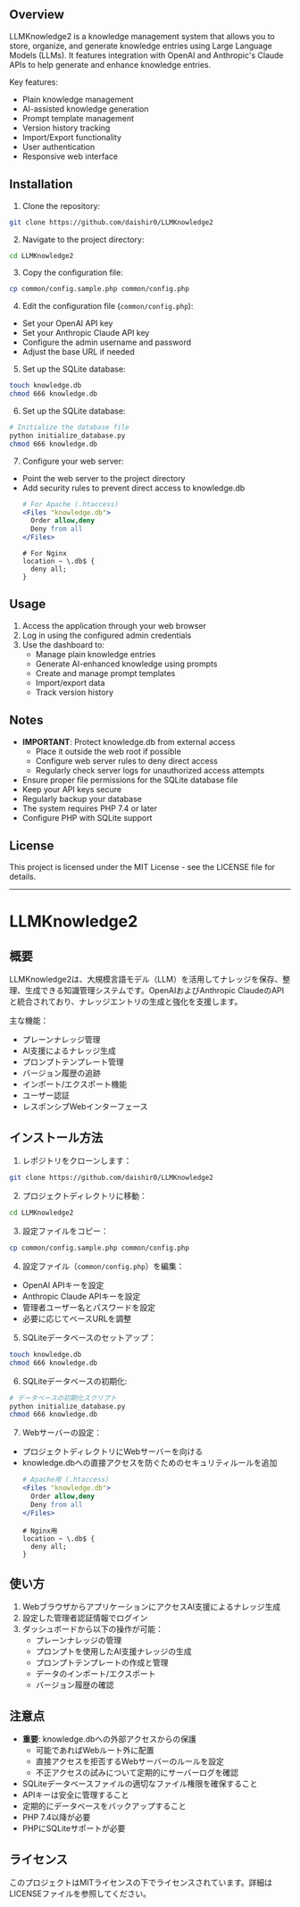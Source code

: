 ## Overview
LLMKnowledge2 is a knowledge management system that allows you to store, organize, and generate knowledge entries using Large Language Models (LLMs). It features integration with OpenAI and Anthropic's Claude APIs to help generate and enhance knowledge entries.

Key features:
- Plain knowledge management
- AI-assisted knowledge generation
- Prompt template management
- Version history tracking
- Import/Export functionality
- User authentication
- Responsive web interface

## Installation
1. Clone the repository:
```bash
git clone https://github.com/daishir0/LLMKnowledge2
```

2. Navigate to the project directory:
```bash
cd LLMKnowledge2
```

3. Copy the configuration file:
```bash
cp common/config.sample.php common/config.php
```

4. Edit the configuration file (`common/config.php`):
- Set your OpenAI API key
- Set your Anthropic Claude API key
- Configure the admin username and password
- Adjust the base URL if needed

5. Set up the SQLite database:
```bash
touch knowledge.db
chmod 666 knowledge.db
```

6. Set up the SQLite database:
```bash
# Initialize the database file
python initialize_database.py
chmod 666 knowledge.db
```

7. Configure your web server:
- Point the web server to the project directory
- Add security rules to prevent direct access to knowledge.db
  ```apache
  # For Apache (.htaccess)
  <Files "knowledge.db">
    Order allow,deny
    Deny from all
  </Files>
  ```
  ```nginx
  # For Nginx
  location ~ \.db$ {
    deny all;
  }
  ```

## Usage
1. Access the application through your web browser
2. Log in using the configured admin credentials
3. Use the dashboard to:
   - Manage plain knowledge entries
   - Generate AI-enhanced knowledge using prompts
   - Create and manage prompt templates
   - Import/export data
   - Track version history

## Notes
- **IMPORTANT**: Protect knowledge.db from external access
  - Place it outside the web root if possible
  - Configure web server rules to deny direct access
  - Regularly check server logs for unauthorized access attempts
- Ensure proper file permissions for the SQLite database file
- Keep your API keys secure
- Regularly backup your database
- The system requires PHP 7.4 or later
- Configure PHP with SQLite support

## License
This project is licensed under the MIT License - see the LICENSE file for details.

---

# LLMKnowledge2
## 概要
LLMKnowledge2は、大規模言語モデル（LLM）を活用してナレッジを保存、整理、生成できる知識管理システムです。OpenAIおよびAnthropic ClaudeのAPIと統合されており、ナレッジエントリの生成と強化を支援します。

主な機能：
- プレーンナレッジ管理
- AI支援によるナレッジ生成
- プロンプトテンプレート管理
- バージョン履歴の追跡
- インポート/エクスポート機能
- ユーザー認証
- レスポンシブWebインターフェース

## インストール方法
1. レポジトリをクローンします：
```bash
git clone https://github.com/daishir0/LLMKnowledge2
```

2. プロジェクトディレクトリに移動：
```bash
cd LLMKnowledge2
```

3. 設定ファイルをコピー：
```bash
cp common/config.sample.php common/config.php
```

4. 設定ファイル（`common/config.php`）を編集：
- OpenAI APIキーを設定
- Anthropic Claude APIキーを設定
- 管理者ユーザー名とパスワードを設定
- 必要に応じてベースURLを調整

5. SQLiteデータベースのセットアップ：
```bash
touch knowledge.db
chmod 666 knowledge.db
```

6. SQLiteデータベースの初期化:
```bash
# データベースの初期化スクリプト
python initialize_database.py
chmod 666 knowledge.db
```

7. Webサーバーの設定：
- プロジェクトディレクトリにWebサーバーを向ける
- knowledge.dbへの直接アクセスを防ぐためのセキュリティルールを追加
  ```apache
  # Apache用 (.htaccess)
  <Files "knowledge.db">
    Order allow,deny
    Deny from all
  </Files>
  ```
  ```nginx
  # Nginx用
  location ~ \.db$ {
    deny all;
  }
  ```

## 使い方
1. WebブラウザからアプリケーションにアクセスAI支援によるナレッジ生成
2. 設定した管理者認証情報でログイン
3. ダッシュボードから以下の操作が可能：
   - プレーンナレッジの管理
   - プロンプトを使用したAI支援ナレッジの生成
   - プロンプトテンプレートの作成と管理
   - データのインポート/エクスポート
   - バージョン履歴の確認

## 注意点
- **重要**: knowledge.dbへの外部アクセスからの保護
  - 可能であればWebルート外に配置
  - 直接アクセスを拒否するWebサーバーのルールを設定
  - 不正アクセスの試みについて定期的にサーバーログを確認
- SQLiteデータベースファイルの適切なファイル権限を確保すること
- APIキーは安全に管理すること
- 定期的にデータベースをバックアップすること
- PHP 7.4以降が必要
- PHPにSQLiteサポートが必要

## ライセンス
このプロジェクトはMITライセンスの下でライセンスされています。詳細はLICENSEファイルを参照してください。
